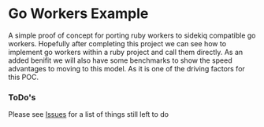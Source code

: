 # Go Workers Example

A simple proof of concept for porting ruby workers to sidekiq compatible go workers. Hopefully after completing this project we can see how to implement go workers within a ruby project and call them directly. As an added benifit we will also have some benchmarks to show the speed advantages to moving to this model. As it is one of the driving factors for this POC.

### ToDo's

Please see [Issues][issues] for a list of things still left to do

[issues]: https://github.com/byronmansfield/go-workers/issues
